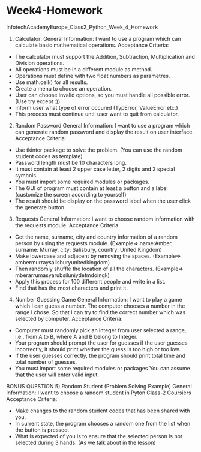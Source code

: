 # Week4-Homework

InfotechAcademyEurope_Class2_Python_Week_4_Homework

1) Calculator:
General Information:
I want to use a program which can calculate basic mathematical operations.
Acceptance Criteria:
* The calculator must support the Addition, Subtraction, Multiplication and Division operations.
* All operations must be in a different module as method.
* Operations must define with two float numbers as parametres.
* Use math.ceil() for all results.
* Create a menu to choose an operation.
* User can choose invalid options, so you must handle all possible error. (Use try except :))
* Inform user what type of error occured (TypError, ValueError etc.)
* This process must continue until user want to quit from calculator.

2) Random Password
General Information:
I want to use a program which can generate random password and display the result on user interface. 
Acceptance Criteria:
* Use tkinter package to solve the problem. (You can use the random student codes as template)
* Password length must be 10 characters long. 
* It must contain at least 2 upper case letter, 2 digits and 2 special symbols. 
* You must import some required modules or packages. 
* The GUI of program must contain at least a button and a label (customize the screen according to yourself) 
* The result should be display on the password label when the user click the generate button.

3) Requests
General Information:
I want to choose random information with the requests module.
Acceptance Criteria
* Get the name, surname, city and country information of a random person by using the requests module.
(Example=> name:Amber, surname: Murray, city: Salisbury, country: United Kingdom)
* Make lowercase and adjacent by removing the spaces.
(Example=> ambermurraysalisburyunitedkingdom)
* Then randomly shuffle the location of all the characters.
(Example=> mberarrumasyarubsiluniydetmdoingk)
* Apply this process for 100 different people and write in a list.
* Find that has the most characters and print it.

4) Number Guessing Game
General Information:
I want to play a game which I can guess a number. 
The computer chooses a number in the range I chose. 
So that I can try to find the correct number which was selected by computer.
Acceptance Criteria:
* Computer must randomly pick an integer from user selected a range, i.e., from A to B, where A and B belong to Integer. 
* Your program should prompt the user for guesses if the user guesses incorrectly, it should print whether the guess is too high or too low. 
* If the user guesses correctly, the program should print total time and total number of guesses. 
* You must import some required modules or packages You can assume that the user will enter valid input.

BONUS QUESTION 
5) Random Student (Problem Solving Example)
General Information:
I want to choose a random student in Pyton Class-2 Coursiers
Acceptance Criteria:
* Make changes to the random student codes that has been shared with you.
* In current state, the program chooses a random one from the list when the button is pressed.
* What is expected of you is to ensure that the selected person is not selected during 3 hands.
(As we talk about in the lesson)
